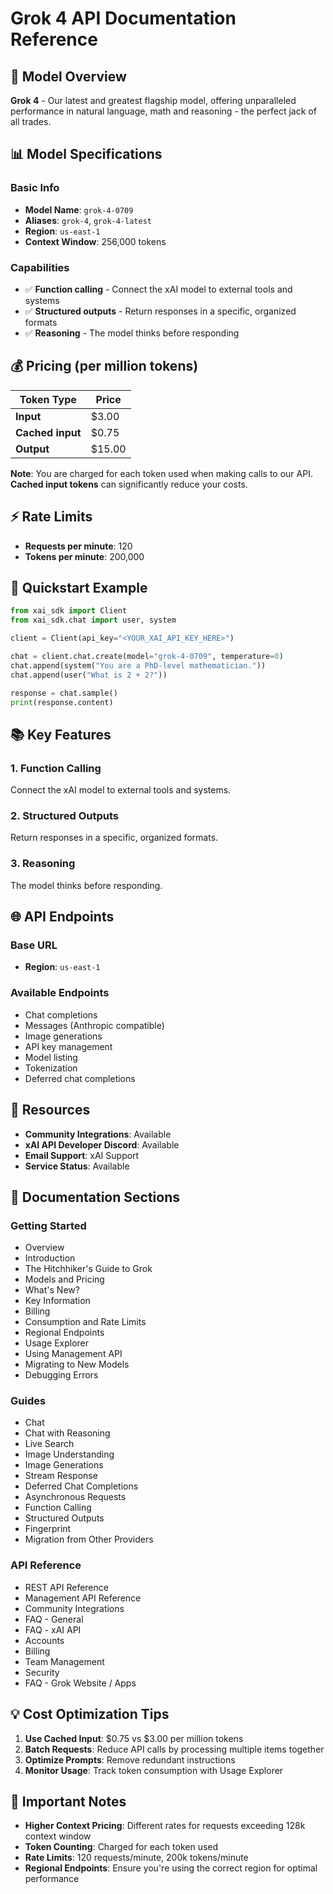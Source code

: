 # Grok 4 API Documentation Reference

## 🚀 Model Overview

**Grok 4** - Our latest and greatest flagship model, offering unparalleled performance in natural language, math and reasoning - the perfect jack of all trades.

## 📊 Model Specifications

### Basic Info
- **Model Name**: `grok-4-0709`
- **Aliases**: `grok-4`, `grok-4-latest`
- **Region**: `us-east-1`
- **Context Window**: 256,000 tokens

### Capabilities
- ✅ **Function calling** - Connect the xAI model to external tools and systems
- ✅ **Structured outputs** - Return responses in a specific, organized formats
- ✅ **Reasoning** - The model thinks before responding

## 💰 Pricing (per million tokens)

| Token Type | Price |
|------------|-------|
| **Input** | $3.00 |
| **Cached input** | $0.75 |
| **Output** | $15.00 |

**Note**: You are charged for each token used when making calls to our API.
**Cached input tokens** can significantly reduce your costs.

## ⚡ Rate Limits

- **Requests per minute**: 120
- **Tokens per minute**: 200,000

## 🔧 Quickstart Example

```python
from xai_sdk import Client
from xai_sdk.chat import user, system

client = Client(api_key="<YOUR_XAI_API_KEY_HERE>")

chat = client.chat.create(model="grok-4-0709", temperature=0)
chat.append(system("You are a PhD-level mathematician."))
chat.append(user("What is 2 + 2?"))

response = chat.sample()
print(response.content)
```

## 📚 Key Features

### 1. **Function Calling**
Connect the xAI model to external tools and systems.

### 2. **Structured Outputs**
Return responses in a specific, organized formats.

### 3. **Reasoning**
The model thinks before responding.

## 🌐 API Endpoints

### Base URL
- **Region**: `us-east-1`

### Available Endpoints
- Chat completions
- Messages (Anthropic compatible)
- Image generations
- API key management
- Model listing
- Tokenization
- Deferred chat completions

## 🔗 Resources

- **Community Integrations**: Available
- **xAI API Developer Discord**: Available
- **Email Support**: xAI Support
- **Service Status**: Available

## 📖 Documentation Sections

### Getting Started
- Overview
- Introduction
- The Hitchhiker's Guide to Grok
- Models and Pricing
- What's New?
- Key Information
- Billing
- Consumption and Rate Limits
- Regional Endpoints
- Usage Explorer
- Using Management API
- Migrating to New Models
- Debugging Errors

### Guides
- Chat
- Chat with Reasoning
- Live Search
- Image Understanding
- Image Generations
- Stream Response
- Deferred Chat Completions
- Asynchronous Requests
- Function Calling
- Structured Outputs
- Fingerprint
- Migration from Other Providers

### API Reference
- REST API Reference
- Management API Reference
- Community Integrations
- FAQ - General
- FAQ - xAI API
- Accounts
- Billing
- Team Management
- Security
- FAQ - Grok Website / Apps

## 💡 Cost Optimization Tips

1. **Use Cached Input**: $0.75 vs $3.00 per million tokens
2. **Batch Requests**: Reduce API calls by processing multiple items together
3. **Optimize Prompts**: Remove redundant instructions
4. **Monitor Usage**: Track token consumption with Usage Explorer

## 🚨 Important Notes

- **Higher Context Pricing**: Different rates for requests exceeding 128k context window
- **Token Counting**: Charged for each token used
- **Rate Limits**: 120 requests/minute, 200k tokens/minute
- **Regional Endpoints**: Ensure you're using the correct region for optimal performance 